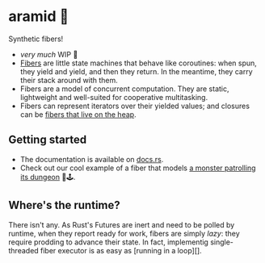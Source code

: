 # aramid 🧵

Synthetic fibers!

- _very much_ WIP 🚧
- [Fibers][wikipedia-fibers] are little state machines that behave like
  coroutines: when spun, they yield and yield, and then they return. In the
  meantime, they carry their stack around with them.
- Fibers are a model of concurrent computation. They are static, lightweight and
  well-suited for cooperative multitasking.
- Fibers can represent iterators over their yielded values; and closures can be
  [fibers that live on the heap][api-heapjob].

## Getting started

- The documentation is available on
  [docs.rs](https://docs.rs/aramid/latest/aramid/).
- Check out our cool example of a fiber that models [a monster patrolling its
  dungeon][example-monster] 👾🕹️.

## Where's the runtime?

There isn't any.  As Rust's Futures are inert and need to be polled by runtime,
when they report ready for work, fibers are simply *lazy*: they require prodding
to advance their state.  In fact, implementig single-threaded fiber executor 
is as easy as [running in a loop][].


[wikipedia-fibers]: https://en.wikipedia.org/wiki/Fiber_(computer_science)
[api-heapjob]: https://docs.rs/aramid/latest/aramid/struct.HeapJob.html
[example-monster]: ./examples/monster.rs
